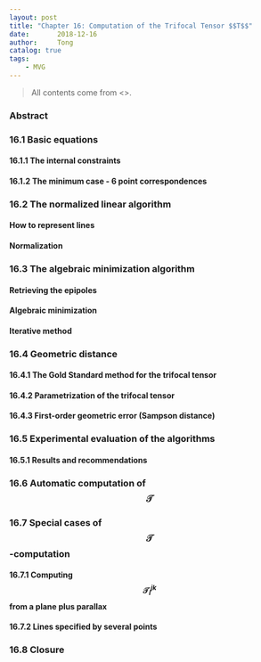 ```yaml
---
layout: post
title: "Chapter 16: Computation of the Trifocal Tensor $$T$$"
date:       2018-12-16
author:     Tong
catalog: true
tags:
    - MVG
---
```


> All contents come from <<Multiple View Geometry in Computer Vision>>.

### Abstract


### 16.1 Basic equations

#### 16.1.1 The internal constraints

#### 16.1.2 The minimum case - 6 point correspondences

### 16.2 The normalized linear algorithm

#### How to represent lines

#### Normalization

### 16.3 The algebraic minimization algorithm

#### Retrieving the epipoles

#### Algebraic minimization

#### Iterative method

### 16.4 Geometric distance

#### 16.4.1 The Gold Standard method for the trifocal tensor

#### 16.4.2 Parametrization of the trifocal tensor

#### 16.4.3 First-order geometric error (Sampson distance)

### 16.5 Experimental evaluation of the algorithms

#### 16.5.1 Results and recommendations

### 16.6 Automatic computation of $$\mathcal{T}$$

### 16.7 Special cases of $$\mathcal{T}$$-computation

#### 16.7.1 Computing $$\mathcal{T}^{jk}_i$$ from a plane plus parallax

#### 16.7.2 Lines specified by several points  

### 16.8 Closure
